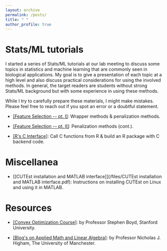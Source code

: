 ```yaml
---
layout: archive
permalink: /posts/
title: " "
author_profile: true
---
```


# Stats/ML tutorials

I started a series of Stats/ML tutorials at our lab meeting to discuss some topics in statistics and machine learning that are commonly seen in biological applications. My goal is to give a presentation of each topic at a high level and also discuss practical considerations for using the involved methods. In general, the target readers are students without strong Stats/ML background but with some experience in using these methods.

While I try to carefully prepare these materials, I might make mistakes. Please feel free to reach out if you spot an error or a doubtful statement. 

- [[Feature Selection -- pt. I]](/files/FeatureSection.html): Wrapper methods & penalization methods. 

- [[Feature Selection -- pt. II]](/files/FeatureSection2.html): Penalization methods (cont.).

- [[R's C Interface]](/files/RCtutorial.html): Call C functions from R & build an R package with C backend code.

# Miscellanea

- [[CUTEst installation and MATLAB interface]](/files/CUTEst installation and MATLAB interface.pdf): Instructions on installing CUTEst on Linux and using it in MATLAB.

# Resources

- [[Convex Optimization Course]](https://web.stanford.edu/class/ee364a/lectures.html): by Professor Stephen Boyd, Stanford University.

- [[Blog's on Applied Math and Linear Algebra]](https://nhigham.com/blog/): by Professor Nicholas J. Higham, The University of Manchester.









